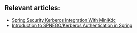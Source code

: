 ## Relevant articles:

- [Spring Security Kerberos Integration With MiniKdc](https://www.baeldung.com/spring-security-kerberos-integration)
- [Introduction to SPNEGO/Kerberos Authentication in Spring](https://www.baeldung.com/spring-security-kerberos)
